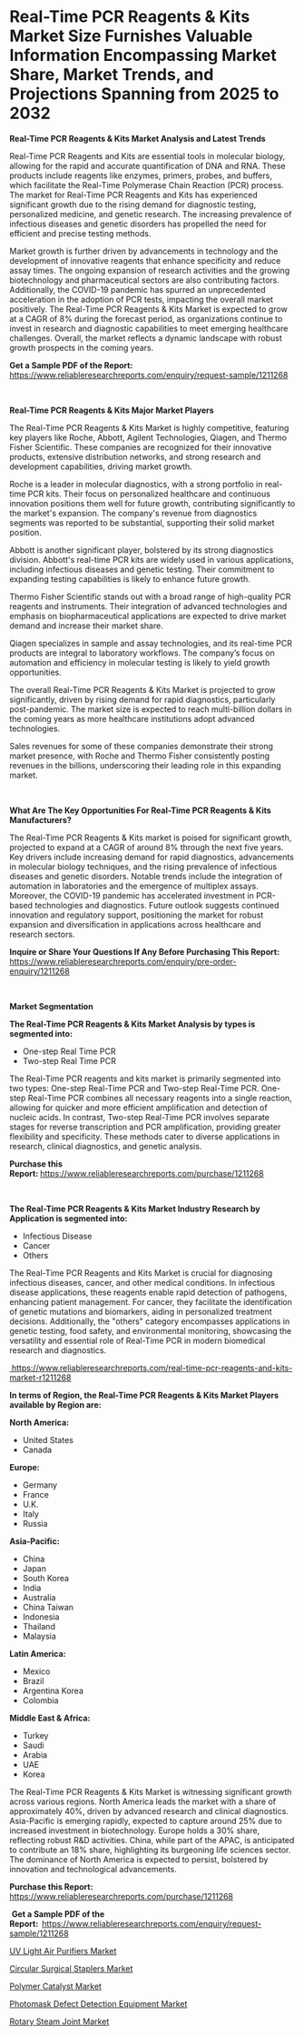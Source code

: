 <p><h1>Real-Time PCR Reagents & Kits Market Size Furnishes Valuable Information Encompassing Market Share, Market Trends, and Projections Spanning from 2025 to 2032</h1></p><p><strong>Real-Time PCR Reagents & Kits Market Analysis and Latest Trends</strong></p>
<p><p>Real-Time PCR Reagents and Kits are essential tools in molecular biology, allowing for the rapid and accurate quantification of DNA and RNA. These products include reagents like enzymes, primers, probes, and buffers, which facilitate the Real-Time Polymerase Chain Reaction (PCR) process. The market for Real-Time PCR Reagents and Kits has experienced significant growth due to the rising demand for diagnostic testing, personalized medicine, and genetic research. The increasing prevalence of infectious diseases and genetic disorders has propelled the need for efficient and precise testing methods.</p><p>Market growth is further driven by advancements in technology and the development of innovative reagents that enhance specificity and reduce assay times. The ongoing expansion of research activities and the growing biotechnology and pharmaceutical sectors are also contributing factors. Additionally, the COVID-19 pandemic has spurred an unprecedented acceleration in the adoption of PCR tests, impacting the overall market positively. The Real-Time PCR Reagents & Kits Market is expected to grow at a CAGR of 8% during the forecast period, as organizations continue to invest in research and diagnostic capabilities to meet emerging healthcare challenges. Overall, the market reflects a dynamic landscape with robust growth prospects in the coming years.</p></p>
<p><strong>Get a Sample PDF of the Report:&nbsp;</strong> <a href="https://www.reliableresearchreports.com/enquiry/request-sample/1211268?utm_campaign=33&utm_medium=2&utm_source=Github&utm_content=ia&utm_term=24032025&utm_id=real-time-pcr-reagents-kits">https://www.reliableresearchreports.com/enquiry/request-sample/1211268</a></p>
<p>&nbsp;</p>
<p><strong>Real-Time PCR Reagents & Kits Major Market Players</strong></p>
<p><p>The Real-Time PCR Reagents & Kits Market is highly competitive, featuring key players like Roche, Abbott, Agilent Technologies, Qiagen, and Thermo Fisher Scientific. These companies are recognized for their innovative products, extensive distribution networks, and strong research and development capabilities, driving market growth.</p><p>Roche is a leader in molecular diagnostics, with a strong portfolio in real-time PCR kits. Their focus on personalized healthcare and continuous innovation positions them well for future growth, contributing significantly to the market's expansion. The company's revenue from diagnostics segments was reported to be substantial, supporting their solid market position.</p><p>Abbott is another significant player, bolstered by its strong diagnostics division. Abbott's real-time PCR kits are widely used in various applications, including infectious diseases and genetic testing. Their commitment to expanding testing capabilities is likely to enhance future growth.</p><p>Thermo Fisher Scientific stands out with a broad range of high-quality PCR reagents and instruments. Their integration of advanced technologies and emphasis on biopharmaceutical applications are expected to drive market demand and increase their market share.</p><p>Qiagen specializes in sample and assay technologies, and its real-time PCR products are integral to laboratory workflows. The company’s focus on automation and efficiency in molecular testing is likely to yield growth opportunities.</p><p>The overall Real-Time PCR Reagents & Kits Market is projected to grow significantly, driven by rising demand for rapid diagnostics, particularly post-pandemic. The market size is expected to reach multi-billion dollars in the coming years as more healthcare institutions adopt advanced technologies.</p><p>Sales revenues for some of these companies demonstrate their strong market presence, with Roche and Thermo Fisher consistently posting revenues in the billions, underscoring their leading role in this expanding market.</p></p>
<p>&nbsp;</p>
<p><strong>What Are The Key Opportunities For Real-Time PCR Reagents & Kits Manufacturers?</strong></p>
<p><p>The Real-Time PCR Reagents & Kits market is poised for significant growth, projected to expand at a CAGR of around 8% through the next five years. Key drivers include increasing demand for rapid diagnostics, advancements in molecular biology techniques, and the rising prevalence of infectious diseases and genetic disorders. Notable trends include the integration of automation in laboratories and the emergence of multiplex assays. Moreover, the COVID-19 pandemic has accelerated investment in PCR-based technologies and diagnostics. Future outlook suggests continued innovation and regulatory support, positioning the market for robust expansion and diversification in applications across healthcare and research sectors.</p></p>
<p><strong>Inquire or Share Your Questions If Any Before Purchasing This Report:</strong> <a href="https://www.reliableresearchreports.com/enquiry/pre-order-enquiry/1211268?utm_campaign=33&utm_medium=2&utm_source=Github&utm_content=ia&utm_term=24032025&utm_id=real-time-pcr-reagents-kits">https://www.reliableresearchreports.com/enquiry/pre-order-enquiry/1211268</a></p>
<p>&nbsp;</p>
<p><strong>Market Segmentation</strong></p>
<p><strong>The Real-Time PCR Reagents & Kits Market Analysis by types is segmented into:</strong></p>
<p><ul><li>One-step Real Time PCR</li><li>Two-step Real Time PCR</li></ul></p>
<p><p>The Real-Time PCR reagents and kits market is primarily segmented into two types: One-step Real-Time PCR and Two-step Real-Time PCR. One-step Real-Time PCR combines all necessary reagents into a single reaction, allowing for quicker and more efficient amplification and detection of nucleic acids. In contrast, Two-step Real-Time PCR involves separate stages for reverse transcription and PCR amplification, providing greater flexibility and specificity. These methods cater to diverse applications in research, clinical diagnostics, and genetic analysis.</p></p>
<p><strong>Purchase this Report:&nbsp;</strong><a href="https://www.reliableresearchreports.com/purchase/1211268?utm_campaign=33&utm_medium=2&utm_source=Github&utm_content=ia&utm_term=24032025&utm_id=real-time-pcr-reagents-kits">https://www.reliableresearchreports.com/purchase/1211268</a></p>
<p>&nbsp;</p>
<p><strong>The Real-Time PCR Reagents & Kits Market Industry Research by Application is segmented into:</strong></p>
<p><ul><li>Infectious Disease</li><li>Cancer</li><li>Others</li></ul></p>
<p><p>The Real-Time PCR Reagents and Kits Market is crucial for diagnosing infectious diseases, cancer, and other medical conditions. In infectious disease applications, these reagents enable rapid detection of pathogens, enhancing patient management. For cancer, they facilitate the identification of genetic mutations and biomarkers, aiding in personalized treatment decisions. Additionally, the "others" category encompasses applications in genetic testing, food safety, and environmental monitoring, showcasing the versatility and essential role of Real-Time PCR in modern biomedical research and diagnostics.</p></p>
<p><a href="https://www.reliableresearchreports.com/real-time-pcr-reagents-and-kits-market-r1211268?utm_campaign=33&utm_medium=2&utm_source=Github&utm_content=ia&utm_term=24032025&utm_id=real-time-pcr-reagents-kits">&nbsp;https://www.reliableresearchreports.com/real-time-pcr-reagents-and-kits-market-r1211268</a></p>
<p><strong>In terms of Region, the Real-Time PCR Reagents & Kits Market Players available by Region are:</strong></p>
<p>
    <p> <strong> North America: </strong>
        <ul>
            <li>United States</li>
            <li>Canada</li>
        </ul>
        </p> 
    <p> <strong> Europe: </strong>
        <ul>
            <li>Germany</li>
            <li>France</li>
            <li>U.K.</li>
            <li>Italy</li>
            <li>Russia</li>
        </ul>
        </p> 
    <p> <strong> Asia-Pacific: </strong>
        <ul>
            <li>China</li>
            <li>Japan</li>
            <li>South Korea</li>
            <li>India</li>
            <li>Australia</li>
            <li>China Taiwan</li>
            <li>Indonesia</li>
            <li>Thailand</li>
            <li>Malaysia</li>
        </ul>
        </p> 
    <p> <strong> Latin America: </strong>
        <ul>
            <li>Mexico</li>
            <li>Brazil</li>
            <li>Argentina Korea</li>
            <li>Colombia</li>
        </ul>
        </p> 
    <p> <strong> Middle East & Africa: </strong>
        <ul>
            <li>Turkey</li>
            <li>Saudi</li>
            <li>Arabia</li>
            <li>UAE</li>
            <li>Korea</li>
        </ul>
    </p>
    </p>
<p><p>The Real-Time PCR Reagents & Kits Market is witnessing significant growth across various regions. North America leads the market with a share of approximately 40%, driven by advanced research and clinical diagnostics. Asia-Pacific is emerging rapidly, expected to capture around 25% due to increased investment in biotechnology. Europe holds a 30% share, reflecting robust R&D activities. China, while part of the APAC, is anticipated to contribute an 18% share, highlighting its burgeoning life sciences sector. The dominance of North America is expected to persist, bolstered by innovation and technological advancements.</p></p>
<p><strong>Purchase this Report: </strong><a href="https://www.reliableresearchreports.com/purchase/1211268?utm_campaign=33&utm_medium=2&utm_source=Github&utm_content=ia&utm_term=24032025&utm_id=real-time-pcr-reagents-kits">https://www.reliableresearchreports.com/purchase/1211268</a></p>
<p>&nbsp;<strong>Get a Sample PDF of the Report:&nbsp;&nbsp;</strong><a href="https://www.reliableresearchreports.com/enquiry/request-sample/1211268?utm_campaign=33&utm_medium=2&utm_source=Github&utm_content=ia&utm_term=24032025&utm_id=real-time-pcr-reagents-kits">https://www.reliableresearchreports.com/enquiry/request-sample/1211268</a></p>
<p><strong></strong></p>
<p><p><a href="https://github.com/hedbomkrahe/Market-Research-Report-List-1/blob/main/uv-light-air-purifiers-market.md?utm_campaign=33&utm_medium=2&utm_source=Github&utm_content=ia&utm_term=24032025&utm_id=real-time-pcr-reagents-kits">UV Light Air Purifiers Market</a></p><p><a href="https://github.com/nkbaroga/Market-Research-Report-List-1/blob/main/circular-surgical-staplers-market.md?utm_campaign=33&utm_medium=2&utm_source=Github&utm_content=ia&utm_term=24032025&utm_id=real-time-pcr-reagents-kits">Circular Surgical Staplers Market</a></p><p><a href="https://github.com/lateshab69/Market-Research-Report-List-1/blob/main/polymer-catalyst-market.md?utm_campaign=33&utm_medium=2&utm_source=Github&utm_content=ia&utm_term=24032025&utm_id=real-time-pcr-reagents-kits">Polymer Catalyst Market</a></p><p><a href="https://github.com/rosalinebhakta48/Market-Research-Report-List-1/blob/main/photomask-defect-detection-equipment-market.md?utm_campaign=33&utm_medium=2&utm_source=Github&utm_content=ia&utm_term=24032025&utm_id=real-time-pcr-reagents-kits">Photomask Defect Detection Equipment Market</a></p><p><a href="https://github.com/elvutedipela/Market-Research-Report-List-1/blob/main/rotary-steam-joint-market.md?utm_campaign=33&utm_medium=2&utm_source=Github&utm_content=ia&utm_term=24032025&utm_id=real-time-pcr-reagents-kits">Rotary Steam Joint Market</a></p></p>